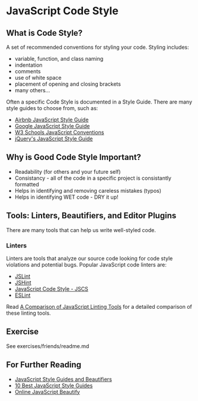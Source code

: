 # JavaScript Code Style

## What is Code Style?

A set of recommended conventions for styling your code. Styling includes:

* variable, function, and class naming
* indentation
* comments
* use of white space
* placement of opening and closing brackets
* many others...

Often a specific Code Style is documented in a Style Guide. There are many style guides to choose from, such as:

* [Airbnb JavaScript Style Guide](https://github.com/airbnb/javascript)
* [Google JavaScript Style Guide](https://google.github.io/styleguide/javascriptguide.xml)
* [W3 Schools JavaScript Conventions](http://www.w3schools.com/js/js_conventions.asp)
* [jQuery's JavaScript Style Guide](https://contribute.jquery.org/style-guide/js/)

## Why is Good Code Style Important?

* Readability (for others and your future self)
* Consistancy - all of the code in a specific project is consistantly formatted
* Helps in identifying and removing careless mistakes (typos)
* Helps in identifying WET code - DRY it up!

## Tools: Linters, Beautifiers, and Editor Plugins

There are many tools that can help us write well-styled code.

### Linters

Linters are tools that analyze our source code looking for code style violations and potential bugs. Popular JavaScript code linters are:

* [JSLint](http://www.jslint.com/)
* [JSHint](http://jshint.com/)
* [JavaScript Code Style - JSCS](http://jscs.info/)
* [ESLint](http://eslint.org/)

Read [A Comparison of JavaScript Linting Tools](http://www.sitepoint.com/comparison-javascript-linting-tools/) for a detailed comparison of these linting tools.

## Exercise

See exercises/friends/readme.md

## For Further Reading

* [JavaScript Style Guides and Beautifiers](https://addyosmani.com/blog/javascript-style-guides-and-beautifiers/)
* [10 Best JavaScript Style Guides](http://noeticforce.com/best-javascript-style-guide-for-maintainable-code)
* [Online JavaScript Beautify](http://www.cleancss.com/javascript-beautify/)
